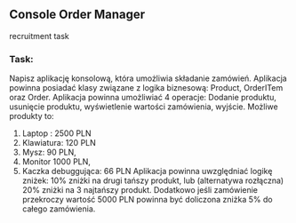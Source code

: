 ## Console Order Manager
recruitment task

### Task:
Napisz aplikację konsolową, która umożliwia składanie zamówień.
Aplikacja powinna posiadać klasy związane z logika biznesową: Product, OrderITem oraz Order.
Aplikacja powinna umożliwiać 4 operacje: Dodanie produktu, usunięcie produktu, wyświetlenie
wartości zamówienia, wyjście.
Możliwe produkty to:
1. Laptop : 2500 PLN
2. Klawiatura: 120 PLN
3. Mysz: 90 PLN,
4. Monitor 1000 PLN,
5. Kaczka debuggująca: 66 PLN
Aplikacja powinna uwzględniać logikę zniżek: 10% zniżki na drugi tańszy produkt, lub (alternatywa
rozłączna) 20% zniżki na 3 najtańszy produkt. Dodatkowo jeśli zamówienie przekroczy wartość 5000
PLN powinna być doliczona zniżka 5% do całego zamówienia.
